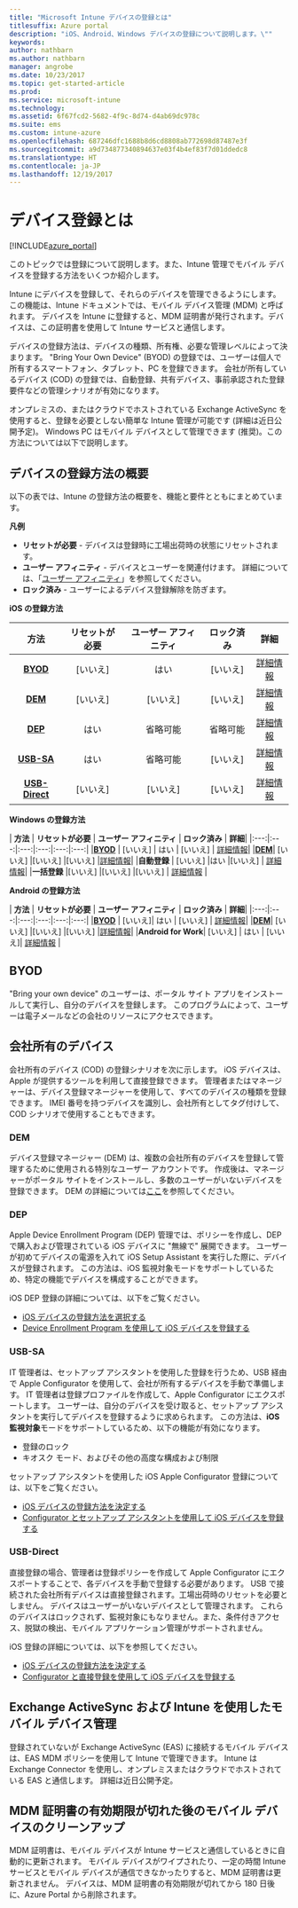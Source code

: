 ```yaml
---
title: "Microsoft Intune デバイスの登録とは"
titlesuffix: Azure portal
description: "iOS、Android、Windows デバイスの登録について説明します。\""
keywords: 
author: nathbarn
ms.author: nathbarn
manager: angrobe
ms.date: 10/23/2017
ms.topic: get-started-article
ms.prod: 
ms.service: microsoft-intune
ms.technology: 
ms.assetid: 6f67fcd2-5682-4f9c-8d74-d4ab69dc978c
ms.suite: ems
ms.custom: intune-azure
ms.openlocfilehash: 687246dfc1688b8d6cd8808ab772698d87487e3f
ms.sourcegitcommit: a9d734877340894637e03f4b4ef83f7d01ddedc8
ms.translationtype: HT
ms.contentlocale: ja-JP
ms.lasthandoff: 12/19/2017
---
```

# <a name="what-is-device-enrollment"></a>デバイス登録とは
[!INCLUDE[azure_portal](./includes/azure_portal.md)]

このトピックでは登録について説明します。また、Intune 管理でモバイル デバイスを登録する方法をいくつか紹介します。

Intune にデバイスを登録して、それらのデバイスを管理できるようにします。 この機能は、Intune ドキュメントでは、モバイル デバイス管理 (MDM) と呼ばれます。 デバイスを Intune に登録すると、MDM 証明書が発行されます。デバイスは、この証明書を使用して Intune サービスと通信します。

デバイスの登録方法は、デバイスの種類、所有権、必要な管理レベルによって決まります。 "Bring Your Own Device" (BYOD) の登録では、ユーザーは個人で所有するスマートフォン、タブレット、PC を登録できます。 会社が所有しているデバイス (COD) の登録では、自動登録、共有デバイス、事前承認された登録要件などの管理シナリオが有効になります。

オンプレミスの、またはクラウドでホストされている Exchange ActiveSync を使用すると、登録を必要としない簡単な Intune 管理が可能です (詳細は近日公開予定)。 Windows PC はモバイル デバイスとして管理できます (推奨)。この方法については以下で説明します。


## <a name="overview-of-device-enrollment-methods"></a>デバイスの登録方法の概要

以下の表では、Intune の登録方法の概要を、機能と要件とともにまとめています。

**凡例**

- **リセットが必要** - デバイスは登録時に工場出荷時の状態にリセットされます。
- **ユーザー アフィニティ** - デバイスとユーザーを関連付けます。 詳細については、「[ユーザー アフィニティ](device-enrollment-program-enroll-ios.md)」を参照してください。
- **ロック済み** - ユーザーによるデバイス登録解除を防ぎます。

**iOS の登録方法**

| **方法** |  **リセットが必要** |    **ユーザー アフィニティ**   |   **ロック済み** | **詳細** |
|:---:|:---:|:---:|:---:|:---:|
|**[BYOD](#byod)** | [いいえ]|    はい |   [いいえ] | [詳細情報](./apple-mdm-push-certificate-get.md)|
|**[DEM](#dem)**|   [いいえ] |[いいえ] |[いいえ]  | [詳細情報](./device-enrollment-program-enroll-ios.md)|
|**[DEP](#dep)**|   はい |   省略可能 |  省略可能|[詳細情報](./device-enrollment-program-enroll-ios.md)|
|**[USB-SA](#usb-sa)**| はい |   省略可能 |  [いいえ]| [詳細情報](./apple-configurator-setup-assistant-enroll-ios.md)|
|**[USB-Direct](#usb-direct)**| [いいえ] |    [いいえ]  | [いいえ]|[詳細情報](./apple-configurator-direct-enroll-ios.md)|

**Windows の登録方法**

| **方法** |  **リセットが必要** |    **ユーザー アフィニティ**   |   **ロック済み** | **詳細**|
|:---:|:---:|:---:|:---:|:---:|:---:|
|**[BYOD](#byod)** | [いいえ] |   はい |   [いいえ] | [詳細情報](windows-enroll.md)|
|**[DEM](#dem)**|   [いいえ] |[いいえ] |[いいえ]  |[詳細情報](device-enrollment-manager-enroll.md)|
|**自動登録** | [いいえ] |はい |[いいえ] | [詳細情報](./windows-enroll.md#enable-windows-10-automatic-enrollment)|
|**一括登録** |[いいえ] |[いいえ] |[いいえ] | [詳細情報](./windows-bulk-enroll.md) |

**Android の登録方法**

| **方法** |  **リセットが必要** |    **ユーザー アフィニティ**   |   **ロック済み** | **詳細**|
|:---:|:---:|:---:|:---:|:---:|:---:|
|**[BYOD](#byod)** | [いいえ]|    はい |   [いいえ] | [詳細情報](./android-enroll.md)|
|**[DEM](#dem)**|   [いいえ] |[いいえ] |[いいえ]  |[詳細情報](./device-enrollment-program-enroll-ios.md)|
|**Android for Work**| [いいえ] | はい | [いいえ]| [詳細情報](./android-enroll.md#enable-enrollment-of-android-for-work-devices) |


## <a name="byod"></a>BYOD
"Bring your own device" のユーザーは、ポータル サイト アプリをインストールして実行し、自分のデバイスを登録します。 このプログラムによって、ユーザーは電子メールなどの会社のリソースにアクセスできます。

## <a name="corporate-owned-devices"></a>会社所有のデバイス
会社所有のデバイス (COD) の登録シナリオを次に示します。 iOS デバイスは、Apple が提供するツールを利用して直接登録できます。 管理者またはマネージャーは、デバイス登録マネージャーを使用して、すべてのデバイスの種類を登録できます。 IMEI 番号を持つデバイスを識別し、会社所有としてタグ付けして、COD シナリオで使用することもできます。

### <a name="dem"></a>DEM
デバイス登録マネージャー (DEM) は、複数の会社所有のデバイスを登録して管理するために使用される特別なユーザー アカウントです。 作成後は、マネージャーがポータル サイトをインストールし、多数のユーザーがいないデバイスを登録できます。 DEM の詳細については[ここ](./device-enrollment-manager-enroll.md)を参照してください。

### <a name="dep"></a>DEP
Apple Device Enrollment Program (DEP) 管理では、ポリシーを作成し、DEP で購入および管理されている iOS デバイスに "無線で" 展開できます。 ユーザーが初めてデバイスの電源を入れて iOS Setup Assistant を実行した際に、デバイスが登録されます。 この方法は、iOS 監視対象モードをサポートしているため、特定の機能でデバイスを構成することができます。

iOS DEP 登録の詳細については、以下をご覧ください。

- [iOS デバイスの登録方法を選択する](ios-enroll.md)
- [Device Enrollment Program を使用して iOS デバイスを登録する](https://docs.microsoft.com/intune/device-restrictions-ios#device-enrollment-program)

### <a name="usb-sa"></a>USB-SA
IT 管理者は、セットアップ アシスタントを使用した登録を行うため、USB 経由で Apple Configurator を使用して、会社が所有するデバイスを手動で準備します。 IT 管理者は登録プロファイルを作成して、Apple Configurator にエクスポートします。 ユーザーは、自分のデバイスを受け取ると、セットアップ アシスタントを実行してデバイスを登録するように求められます。 この方法は、**iOS 監視対象**モードをサポートしているため、以下の機能が有効になります。
  - 登録のロック
  - キオスク モード、およびその他の高度な構成および制限

セットアップ アシスタントを使用した iOS Apple Configurator 登録については、以下をご覧ください。

- [iOS デバイスの登録方法を決定する](enrollment-method-choose-ios.md)
- [Configurator とセットアップ アシスタントを使用して iOS デバイスを登録する](apple-configurator-setup-assistant-enroll-ios.md)

### <a name="usb-direct"></a>USB-Direct
直接登録の場合、管理者は登録ポリシーを作成して Apple Configurator にエクスポートすることで、各デバイスを手動で登録する必要があります。 USB で接続された会社所有デバイスは直接登録されます。工場出荷時のリセットを必要としません。 デバイスはユーザーがいないデバイスとして管理されます。 これらのデバイスはロックされず、監視対象にもなりません。また、条件付きアクセス、脱獄の検出、モバイル アプリケーション管理がサポートされません。

iOS 登録の詳細については、以下を参照してください。

- [iOS デバイスの登録方法を決定する](enrollment-method-choose-ios.md)
- [Configurator と直接登録を使用して iOS デバイスを登録する](apple-configurator-direct-enroll-ios.md)

## <a name="mobile-device-management-with-exchange-activesync-and-intune"></a>Exchange ActiveSync および Intune を使用したモバイル デバイス管理
登録されていないが Exchange ActiveSync (EAS) に接続するモバイル デバイスは、EAS MDM ポリシーを使用して Intune で管理できます。 Intune は Exchange Connector を使用し、オンプレミスまたはクラウドでホストされている EAS と通信します。 詳細は近日公開予定。

## <a name="mobile-device-cleanup-after-mdm-certificate-expiration"></a>MDM 証明書の有効期限が切れた後のモバイル デバイスのクリーンアップ

MDM 証明書は、モバイル デバイスが Intune サービスと通信しているときに自動的に更新されます。 モバイル デバイスがワイプされたり、一定の時間 Intune サービスとモバイル デバイスが通信できなかったりすると、MDM 証明書は更新されません。 デバイスは、MDM 証明書の有効期限が切れてから 180 日後に、Azure Portal から削除されます。
